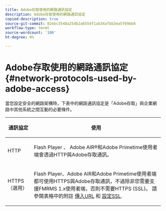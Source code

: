 ```yaml
---
title: Adobe存取使用的網路通訊協定
description: Adobe存取使用的網路通訊協定
copied-description: true
source-git-commit: 02ebc3548a254b2a6554f1ab34afbb3ea5f09bb8
workflow-type: tm+mt
source-wordcount: '106'
ht-degree: 0%

---
```


# Adobe存取使用的網路通訊協定 {#network-protocols-used-by-adobe-access}

當您設定安全的網路架構時，下表中的網路通訊協定是「Adobe存取」與企業網路中其他系統之間互動的必要條件。

<table frame="all" colsep="1" rowsep="1" class="+ topic/table adobe-d/table " id="table-itc-33z-n4"> 
 <thead class="- topic/thead "> 
  <tr rowsep="1" class="- topic/row "> 
   <th colname="1" class="- topic/entry entry"> <p class="- topic/p ">通訊協定 </p> </th> 
   <th colname="2" class="- topic/entry entry"> <p class="- topic/p ">使用 </p> </th> 
  </tr> 
 </thead>
 <tbody class="- topic/tbody "> 
  <tr rowsep="1" class="- topic/row "> 
   <td colname="1" class="- topic/entry "> <p class="- topic/p ">HTTP </p> </td> 
   <td colname="2" class="- topic/entry "> <p class="- topic/p ">Flash Player 、 Adobe AIR®和Adobe Primetime使用者端會透過HTTP與Adobe存取通訊。 </p> </td> 
  </tr> 
  <tr rowsep="0" class="- topic/row "> 
   <td colname="1" class="- topic/entry "> <p class="- topic/p ">HTTPS （選用） </p> </td> 
   <td colname="2" class="- topic/entry "> <p class="- topic/p ">Flash Player、Adobe AIR和Adobe Primetime使用者端都可使用HTTPS與Adobe存取通訊，不過除非您需要支援FMRMS 1.x使用者端，否則不需要HTTPS (SSL)。 請參閱表格中的附註 <a href="network-topology-firewall-rules.md" format="dita" scope="local"> 傳入URL</a> 和 <a href="network-topology-nw-protocols.md"> 設定SSL</a>. </p> </td> 
  </tr> 
 </tbody> 
</table>
